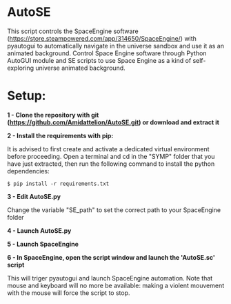 # AutoSE
This script controls the SpaceEngine software (https://store.steampowered.com/app/314650/SpaceEngine/) with pyautogui to automatically navigate in the universe sandbox and use it as an animated background.
Control Space Engine software through Python AutoGUI module and SE scripts to use Space Engine as a kind of self-exploring universe animated background.

# Setup:

**1 - Clone the repository with git (https://github.com/Amidattelion/AutoSE.git) or download and extract it**

**2 - Install the requirements with pip:**

It is advised to first create and activate a dedicated virtual environment before proceeding.
Open a terminal and cd in the "SYMP" folder that you have just extracted, then run the following command to install the python dependencies:

```
$ pip install -r requirements.txt
```

**3 - Edit AutoSE.py**

Change the variable "SE_path" to set the correct path to your SpaceEngine folder

**4 - Launch AutoSE.py**

**5 - Launch SpaceEngine**

**6 - In SpaceEngine, open the script window and launch the 'AutoSE.sc' script**

This will triger pyautogui and launch SpaceEngine automation. Note that mouse and keyboard will no more be available: making a violent mouvement with the mouse will force the script to stop.
